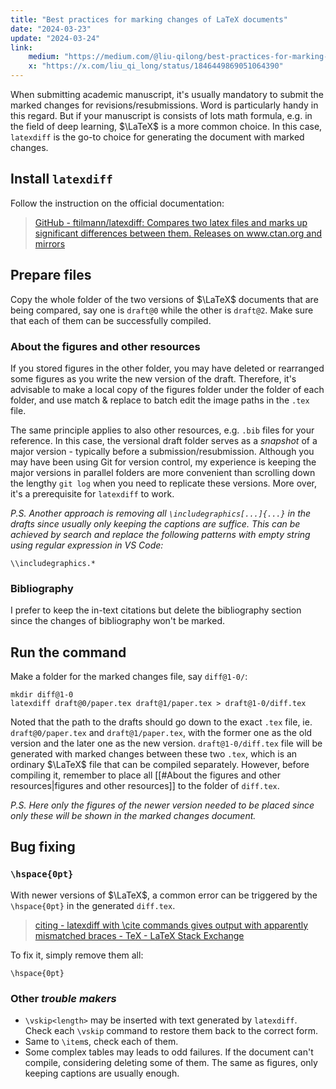 ```yaml
---
title: "Best practices for marking changes of LaTeX documents"
date: "2024-03-23"
update: "2024-03-24"
link:
    medium: "https://medium.com/@liu-qilong/best-practices-for-marking-changes-of-latex-documents-45451db41bb7"
    x: "https://x.com/liu_qi_long/status/1846449869051064390"
---
```


When submitting academic manuscript, it's usually mandatory to submit the marked changes for revisions/resubmissions. Word is particularly handy in this regard. But if your manuscript is consists of lots math formula, e.g. in the field of deep learning, $\LaTeX$ is a more common choice. In this case, `latexdiff` is the go-to choice for generating the document with marked changes.

## Install `latexdiff`

Follow the instruction on the official documentation:

> [GitHub - ftilmann/latexdiff: Compares two latex files and marks up significant differences between them. Releases on www.ctan.org and mirrors](https://github.com/ftilmann/latexdiff)

## Prepare files

Copy the whole folder of the two versions of $\LaTeX$ documents that are being compared, say one is `draft@0` while the other is `draft@2`. Make sure that each of them can be successfully compiled.

### About the figures and other resources

If you stored figures in the other folder, you may have deleted or rearranged some figures as you write the new version of the draft. Therefore, it's advisable to make a local copy of the figures folder under the folder of each folder, and use match & replace to batch edit the image paths in the `.tex` file.

The same principle applies to also other resources, e.g. `.bib` files for your reference. In this case, the versional draft folder serves as a _snapshot_ of a major version - typically before a submission/resubmission. Although you may have been using Git for version control, my experience is keeping the major versions in parallel folders are more convenient than scrolling down the lengthy `git log` when you need to replicate these versions. More over, it's a prerequisite for `latexdiff` to work.

_P.S. Another approach is removing all `\includegraphics[...]{...}` in the drafts since usually only keeping the captions are suffice. This can be achieved by search and replace the following patterns with empty string using regular expression in VS Code:_

```
\\includegraphics.*
```

### Bibliography

I prefer to keep the in-text citations but delete the bibliography section since the changes of bibliography won't be marked.

## Run the command

Make a folder for the marked changes file, say `diff@1-0/`:

```
mkdir diff@1-0
latexdiff draft@0/paper.tex draft@1/paper.tex > draft@1-0/diff.tex
```

Noted that the path to the drafts should go down to the exact `.tex` file, ie. `draft@0/paper.tex` and `draft@1/paper.tex`, with the former one as the old version and the later one as the new version. `draft@1-0/diff.tex` file will be generated with marked changes between these two `.tex`, which is an ordinary $\LaTeX$ file that can be compiled separately. However, before compiling it, remember to place all [[#About the figures and other resources|figures and other resources]] to the folder of `diff.tex`.

_P.S. Here only the figures of the newer version needed to be placed since only these will be shown in the marked changes document._

## Bug fixing

### `\hspace{0pt}`

With newer versions of $\LaTeX$, a common error can be triggered by the `\hspace{0pt}` in the generated `diff.tex`.

> [citing - latexdiff with \\cite commands gives output with apparently mismatched braces - TeX - LaTeX Stack Exchange](https://tex.stackexchange.com/questions/574280/latexdiff-with-cite-commands-gives-output-with-apparently-mismatched-braces)

To fix it,  simply remove them all:

```
\hspace{0pt}
```

### Other _trouble makers_

- `\vskip<length>` may be inserted with text generated by `latexdiff`. Check each `\vskip` command to restore them back to the correct form.
- Same to `\item`s, check each of them.
- Some complex tables may leads to odd failures. If the document can't compile, considering deleting some of them. The same as figures, only keeping captions are usually enough.